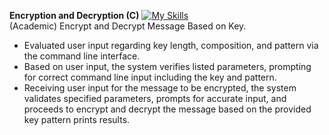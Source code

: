  **Encryption and Decryption (C)** [![My Skills](https://skillicons.dev/icons?i=c)](https://skillicons.dev) <br>
 (Academic) Encrypt and Decrypt Message Based on Key. <br>
 - Evaluated user input regarding key length, composition, and pattern via the command line interface. <br>
 - Based on user input, the system verifies listed parameters, prompting for correct command line input including the key and pattern. <br>
 - Receiving user input for the message to be encrypted, the system validates specified parameters, prompts for accurate input, and proceeds to encrypt and decrypt
 the message based on the provided key pattern prints results. <br>
